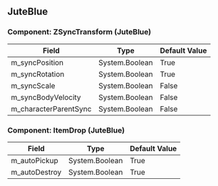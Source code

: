 ## JuteBlue

### Component: ZSyncTransform (JuteBlue)

|Field|Type|Default Value|
|-----|----|-------------|
|m_syncPosition|System.Boolean|True|
|m_syncRotation|System.Boolean|True|
|m_syncScale|System.Boolean|False|
|m_syncBodyVelocity|System.Boolean|False|
|m_characterParentSync|System.Boolean|False|

### Component: ItemDrop (JuteBlue)

|Field|Type|Default Value|
|-----|----|-------------|
|m_autoPickup|System.Boolean|True|
|m_autoDestroy|System.Boolean|True|

